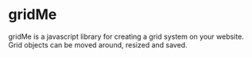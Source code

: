 # gridMe
gridMe is a javascript library for creating a grid system on your website. Grid objects can be moved around, resized and saved.
